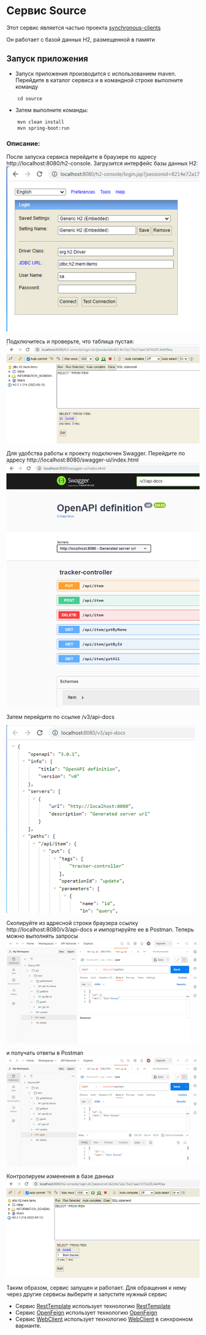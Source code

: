 # Сервис Source

Этот сервис является частью проекта  [synchronous-clients](../)

Он работает с базой данных H2, размещенной в памяти

## Запуск приложения

- Запуск приложения производится с использованием maven.
   Перейдите в каталог сервиса и в командной строке выполните команду
```
    cd source
```
- Затем выполните команды:
```
    mvn clean install
    mvn spring-boot:run
```
### Описание:
После запуска сервиса перейдите в браузере по адресу http://localhost:8080/h2-console. Загрузится интерфейс базы данных H2:
![Image of H2 interface Source](images/09.PNG)

Подключитесь и проверьте, что таблица пустая:
![Image of H2 empty Source](images/10.PNG)

Для удобства работы к проекту подключен Swagger. Перейдите по адресу http://localhost:8080/swagger-ui/index.html
![Image of Swagger Source](images/11.PNG)

Затем перейдите по ссылке  /v3/api-docs

![Image of API Source](images/12.PNG)

Скопируйте из адресной строки браузера ссылку http://localhost:8080/v3/api-docs 
и импортируйте ее в Postman. Теперь можно выполнять запросы
![Image of Postman request Source](images/13.PNG)

и получать ответы в Postman
![Image of Postman response Source](images/14.PNG)

Контролируем изменения в базе данных
![Image of H2 state Source](images/15.PNG)

Таким образом, сервис запущен и работает. Для обращения к нему через другие сервисы выберите и запустите нужный сервис 
- Сервис [RestTemplate](../resttemplate) использует технологию [RestTemplate](https://spring.io/guides/gs/consuming-rest/)
- Сервис [OpenFeign](../openfeign) использует технологию [OpenFeign](https://cloud.spring.io/spring-cloud-openfeign/reference/html/)
- Сервис [WebClient](../webclient) использует технологию [WebClient](https://spring.io/guides/gs/reactive-rest-service/) в синхронном варианте.





